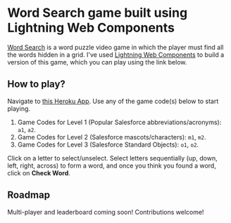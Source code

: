 # Word Search game built using Lightning Web Components

[Word Search](https://en.wikipedia.org/wiki/Word_search) is a word puzzle video game in which the player must find all the words hidden in a grid. I've used [Lightning Web Components](https://lwc.dev) to build a version of this game, which you can play using the link below.  

## How to play?

Navigate to [this Heroku App](https://wordsearch-lwc.herokuapp.com/). Use any of the game code(s) below to start playing.

1. Game Codes for Level 1 (Popular Salesforce abbreviations/acronyms): `a1`, `a2`.
1. Game Codes for Level 2 (Salesforce mascots/characters): `m1`, `m2`.
1. Game Codes for Level 3 (Salesforce Standard Objects): `o1`, `o2`.

Click on a letter to select/unselect. Select letters sequentially (up, down, left, right, across) to form a word, and once you think you found a word, click on **Check Word**.

## Roadmap

Multi-player and leaderboard coming soon! Contributions welcome!
